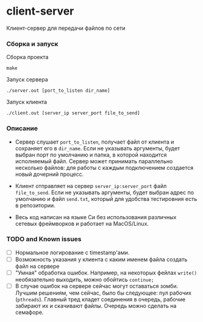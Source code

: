 # client-server
Клиент-сервер для передачи файлов по сети

### Cборка и запуск
Сборка проекта
```shell
make
```
Запуск сервера
```shell
./server.out [port_to_listen dir_name]
```
Запуск клиента
```shell
./client.out [server_ip server_port file_to_send]
```

### Описание
- Сервер слушает `port_to_listen`, получает файл от клиента
и сохраняет его в `dir_name`. Если не указывать аргументы,
будет выбран порт по умолчанию и папка, в которой находится исполняемый файл.
Сервер может принимать параллельно несколько файлов:
для работы с каждым подключением создается новый дочерний процесс.

- Клиент отправляет на сервер `server_ip:server_port` файл `file_to_send`.
Если не указывать аргументы, будет выбран адрес по умолчанию и файл `send.txt`, 
который для удобства тестировния есть в репозитории.

- Весь код написан на языке Си без использования различных сетевых фреймворков
и работает на MacOS/Linux.

### TODO and Known issues
- [ ] Нормальное логирование с timestamp'ами.
- [ ] Возможность указания у клиента с каким именем файла создать
файл на сервере
- [ ] "Умная" обработка ошибок. Например, на некоторых фейлах
  `write()` необязательно выходить, можно обойтись `continue;`
- [ ] В случае ошибок на сервере сейчас могут оставаться зомби.
Лучшим решениям, чем сейчас, было бы следующее: пул рабочих (`pthreads`).
Главный тред кладет соединения в очередь, рабочие забирают их и скачивают файлы.
Очередь можно сделать на семафоре.
